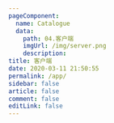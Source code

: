 ```yaml
---
pageComponent:
  name: Catalogue
  data:
    path: 04.客户端
    imgUrl: /img/server.png
    description: 
title: 客户端
date: 2020-03-11 21:50:55
permalink: /app/
sidebar: false
article: false
comment: false
editLink: false
---
```

